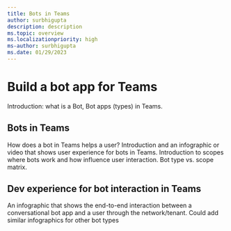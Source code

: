 ```yaml
---
title: Bots in Teams
author: surbhigupta
description: description
ms.topic: overview
ms.localizationpriority: high
ms-author: surbhigupta
ms.date: 01/29/2023
---
```



# Build a bot app for Teams

Introduction: what is a Bot, Bot apps (types) in Teams.

## Bots in Teams

How does a bot in Teams helps a user?
Introduction and an infographic or video that shows user experience for bots in Teams.
Introduction to scopes where bots work and how influence user interaction. Bot type vs. scope matrix.

## Dev experience for bot interaction in Teams

An infographic that shows the end-to-end interaction between a conversational bot app and a user through the network/tenant.
Could add similar infographics for other bot types
